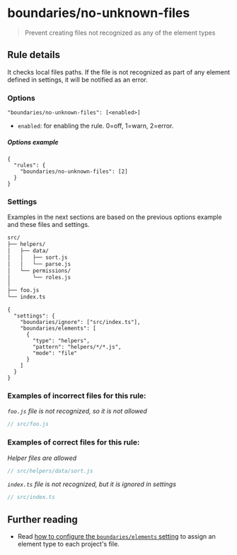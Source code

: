 # boundaries/no-unknown-files

> Prevent creating files not recognized as any of the element types

## Rule details

It checks local files paths. If the file is not recognized as part of any element defined in settings, it will be notified as an error.

### Options

```
"boundaries/no-unknown-files": [<enabled>]
```

* `enabled`: for enabling the rule. 0=off, 1=warn, 2=error.

##### Options example

```jsonc
{
  "rules": {
    "boundaries/no-unknown-files": [2]
  }
}
```

### Settings

Examples in the next sections are based on the previous options example and these files and settings.

```txt
src/
├── helpers/
│   ├── data/
│   │   ├── sort.js
│   │   └── parse.js
│   └── permissions/
│       └── roles.js
│
├── foo.js
└── index.ts
```

```jsonc
{
  "settings": {
    "boundaries/ignore": ["src/index.ts"],
    "boundaries/elements": [
      {
        "type": "helpers",
        "pattern": "helpers/*/*.js",
        "mode": "file"
      }
    ]
  }
}
```

### Examples of **incorrect** files for this rule:

_`foo.js` file is not recognized, so it is not allowed_

```js
// src/foo.js
```

### Examples of **correct** files for this rule:

_Helper files are allowed_

```js
// src/helpers/data/sort.js
```

_`index.ts` file is not recognized, but it is ignored in settings_

```js
// src/index.ts
```

## Further reading

* Read [how to configure the `boundaries/elements` setting](../../README.md#global-settings) to assign an element type to each project's file.
